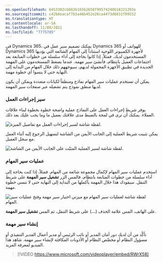 ```yaml
---
ms.openlocfilehash: 6453302cb882b16562650f99574240618221293e
ms.sourcegitcommit: c42b8eacaf7b3a46b452e26ca4473d6831f09552
ms.translationtype: HT
ms.contentlocale: ar-SA
ms.lasthandoff: 11/08/2021
ms.locfileid: "7775785"
---
```

في Dynamics 365، يمكنك تصميم سير عمل في Dynamics 365 للهواتف أو Dynamics 365 لأجهزة الكمبيوتر اللوحية استناداً إلى المهام الشائعة التي يؤديها المستخدمون لديك. فمثلاً، إذا كانوا بحاجة إلى أداء سلسلة من خطوات المتابعة بعد اجتماعات العميل بانتظام، فأنشئ سير مهمة. عندما يضغط المستخدمون على المهمة الجديدة في تطبيق الأجهزة المحمولة لديهم، سيوجههم ذلك خلال المهام من البداية إلى النهاية حتى لا ينسوا أي خطوة مهمة.

يمكن أن تستخدم عمليات سير المهام نماذج ومنطقاً لكيانات متعددة ويمكن أن يكون لديها منطق نموذج يتم تشغيله عبر صفحات سير المهمة.

### <a name="business-process-flow"></a>سير إجراءات العمل

يوفر شريط إجراءات العمل على النماذج عملية واضحة خطوة بخطوة لبناء علاقات العملاء. يمكنك أن ترى في لمحة بالضبط مدى علاقتك بعميل ما وما يجب عليك بعد ذلك.

![لقطة شاشة لسير إجراءات العمل مع تفاصيل الميزة.](../media/ppm_unit7_1.png)

يمكن تثبيت شريط العملية إلى الجانب الأيمن من الشاشة لتسهيل الرجوع إليه أثناء العمل مع سجل العميل.

![لقطة شاشة لسير العملية المثبّت على الجانب الأيمن من الشاشة.](../media/ppm_unit7_2.png)

### <a name="task-flows"></a>عمليات سير المهام

استخدم عمليات سير المهام لإكمال مجموعة شائعة من المهام. فمثلاً، إذا كنت بحاجة إلى أداء سلسلة من خطوات المتابعة بانتظام، فالمس الزر **تشغيل سير المهمة** على شريط التنقل. سيقودك هذا خلال المهمة بأكملها من البداية إلى النهاية حتى لا تنسى خطوة مهمة.

![لقطة شاشة لعمليات سير المهام مع ميزتي اختيار سير مهمة وفتح عمليات سير المهام.](../media/ppm_unit7_3.png)

على الهاتف، المس علامة الحذف (**...**) على شريط التنقل، ثم المس **تشغيل سير المهمة**.

### <a name="create-a-task-flow"></a>إنشاء سير مهمة

تأكَّد من أن لديك دور أمان المدير أو نائب الرئيس أو مدير أعمال المدير التنفيذي أو مسؤول النظام أو مخصِّص النظام أو الأذونات المكافئة لإنشاء سير مهمة. شاهِد هذا الفيديو لمعرفة المزيد. 

> [!VIDEO https://www.microsoft.com/videoplayer/embed/RWrX58]
